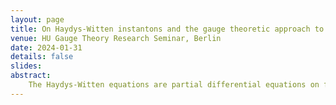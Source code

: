 ```yaml
---
layout: page
title: On Haydys-Witten instantons and the gauge theoretic approach to Khovanov Homology
venue: HU Gauge Theory Research Seminar, Berlin
date: 2024-01-31
details: false
slides: 
abstract:
    The Haydys-Witten equations are partial differential equations on five-dimensional Riemannian manifolds that are equipped with a non-vanishing vector field v. Conjecturally, their solutions on M5=R×W4 determine the Floer differential in a gauge-theoretic approach to homological knot invariants. In this talk, I will provide a brief overview of this ‘instanton Floer theory of four-manifolds’ and then focus on a ‘decoupled’ version of the Haydys-Witten equations that emerges in the geometric setup for knot invariants. Since the latter exhibit a Hermitian Yang-Mills structure, these results may offer novel insights into the conjectured relationship to knot invariants
---
```

